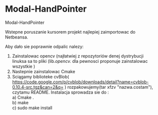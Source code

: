 Modal-HandPointer
=================

Modal-HandPointer

Wstepne poruszanie kursorem projekt najlepiej zaimportowac do Netbeansa. 

Aby dało sie poprawnie odpalic nalezy:<br/>
1. Zainstalowac opencv (najłatwiej z repozytoriów denej dystrybucji linuksa sa to pliki (lib.*opencv.* dla pewnosci proponuje zainstalowac wszystkie )<br/>
2. Nastepnie zainstalowac Cmake <br/>
3. Sciągamy biblioteke cvBlob( https://code.google.com/p/cvblob/downloads/detail?name=cvblob-0.10.4-src.tgz&can=2&q= ) rozpakowujemy(tar xfzv "nazwa.costam"), czytamu README. Instalacja sprowadza sie do :<br/>
  a) Cmake .<br/>
  b) make<br/> 
  c) sudo make install<br/>
<br/>

